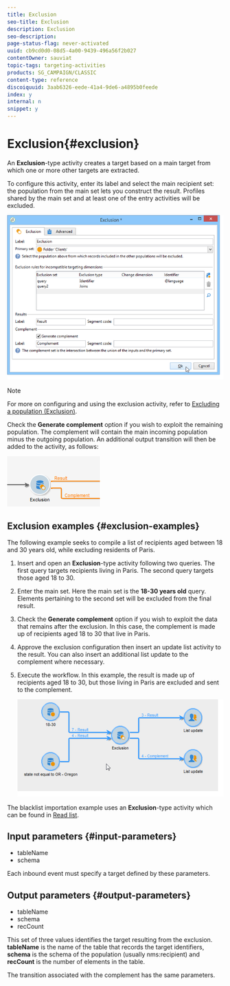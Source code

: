 ```yaml
---
title: Exclusion
seo-title: Exclusion
description: Exclusion
seo-description: 
page-status-flag: never-activated
uuid: cb9cd0d0-08d5-4a00-9439-496a56f2b027
contentOwner: sauviat
topic-tags: targeting-activities
products: SG_CAMPAIGN/CLASSIC
content-type: reference
discoiquuid: 3aab6326-eede-41a4-9de6-a4895b0feede
index: y
internal: n
snippet: y
---
```


# Exclusion{#exclusion}

An **Exclusion**-type activity creates a target based on a main target from which one or more other targets are extracted.

To configure this activity, enter its label and select the main recipient set: the population from the main set lets you construct the result. Profiles shared by the main set and at least one of the entry activities will be excluded.

![](assets/s_user_segmentation_exclu.png)

>[!NOTE]
>
>For more on configuring and using the exclusion activity, refer to [Excluding a population (Exclusion)](../../workflow/using/exclusion.md#excluding-a-population--exclusion-).

Check the **Generate complement** option if you wish to exploit the remaining population. The complement will contain the main incoming population minus the outgoing population. An additional output transition will then be added to the activity, as follows:

![](assets/s_user_segmentation_exclu_compl.png)

## Exclusion examples {#exclusion-examples}

The following example seeks to compile a list of recipients aged between 18 and 30 years old, while excluding residents of Paris.

1. Insert and open an **Exclusion**-type activity following two queries. The first query targets recipients living in Paris. The second query targets those aged 18 to 30.
1. Enter the main set. Here the main set is the **18-30 years old** query. Elements pertaining to the second set will be excluded from the final result.
1. Check the **Generate complement** option if you wish to exploit the data that remains after the exclusion. In this case, the complement is made up of recipients aged 18 to 30 that live in Paris.
1. Approve the exclusion configuration then insert an update list activity to the result. You can also insert an additional list update to the complement where necessary.
1. Execute the workflow. In this example, the result is made up of recipients aged 18 to 30, but those living in Paris are excluded and sent to the complement.

   ![](assets/exclusion_example.png)

The blacklist importation example uses an **Exclusion**-type activity which can be found in [Read list](../../workflow/using/read-list.md).

## Input parameters {#input-parameters}

* tableName
* schema

Each inbound event must specify a target defined by these parameters.

## Output parameters {#output-parameters}

* tableName
* schema
* recCount

This set of three values identifies the target resulting from the exclusion. **tableName** is the name of the table that records the target identifiers, **schema** is the schema of the population (usually nms:recipient) and **recCount** is the number of elements in the table.

The transition associated with the complement has the same parameters.

